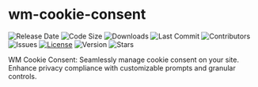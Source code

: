 # wm-cookie-consent
![Release Date](https://img.shields.io/github/release-date/wikimint/wm-cookie-consent)
![Code Size](https://img.shields.io/github/languages/code-size/wikimint/wm-cookie-consent)
![Downloads](https://img.shields.io/github/downloads/wikimint/wm-cookie-consent/total)
![Last Commit](https://img.shields.io/github/last-commit/wikimint/wm-cookie-consent)
![Contributors](https://img.shields.io/github/contributors/wikimint/wm-cookie-consent)
![Issues](https://img.shields.io/github/issues/wikimint/wm-cookie-consent)
[![License](https://img.shields.io/github/license/wikimint/wm-cookie-consent)](LICENSE)
![Version](https://img.shields.io/github/v/release/wikimint/wm-cookie-consent)
![Stars](https://img.shields.io/github/stars/wikimint/wm-cookie-consent)

WM Cookie Consent: Seamlessly manage cookie consent on your site. Enhance privacy compliance with customizable prompts and granular controls.
